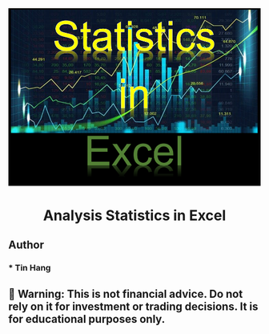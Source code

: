 <img src="Excel_Statistics.PNG">
<h1 align="center">Analysis Statistics in Excel</h1>  

## Author  
### * Tin Hang  

## 🔴 Warning: This is not financial advice. Do not rely on it for investment or trading decisions. It is for educational purposes only.  
